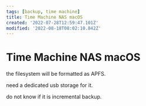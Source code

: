 ```yaml
---
tags: [backup, time machine]
title: Time Machine NAS macOS
created: '2022-07-28T12:59:47.101Z'
modified: '2022-08-18T08:02:10.842Z'
---
```


# Time Machine NAS macOS

the filesystem will be formatted as APFS.

need a dedicated usb storage for it.

do not know if it is incremental backup.
